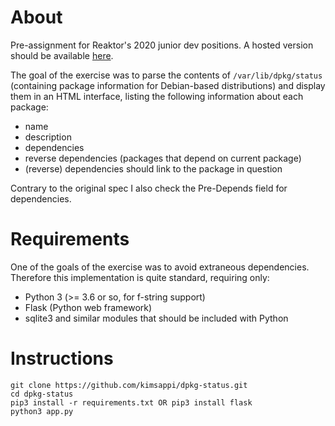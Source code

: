 # About
Pre-assignment for Reaktor's 2020 junior dev positions. A hosted version should be available [here](https://kimsappi-reaktor-preassignment.herokuapp.com/).

The goal of the exercise was to parse the contents of `/var/lib/dpkg/status` (containing package information for Debian-based distributions) and display them in an HTML interface, listing the following information about each package:
* name
* description
* dependencies
* reverse dependencies (packages that depend on current package)
* (reverse) dependencies should link to the package in question

Contrary to the original spec I also check the Pre-Depends field for dependencies.

# Requirements
One of the goals of the exercise was to avoid extraneous dependencies. Therefore this implementation is quite standard, requiring only:
* Python 3 (>= 3.6 or so, for f-string support)
* Flask (Python web framework)
* sqlite3 and similar modules that should be included with Python

# Instructions
```shell
git clone https://github.com/kimsappi/dpkg-status.git
cd dpkg-status
pip3 install -r requirements.txt OR pip3 install flask
python3 app.py
```

